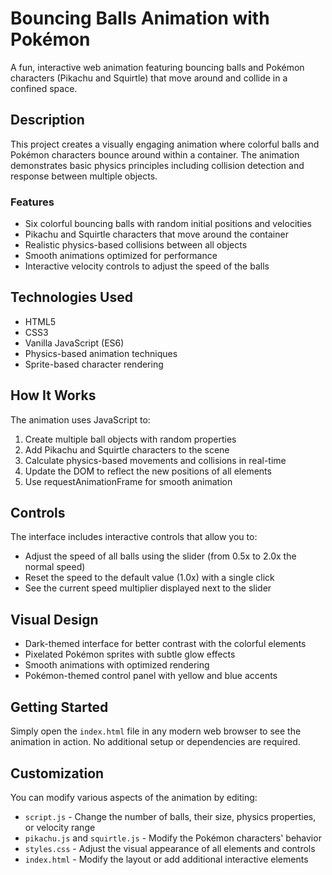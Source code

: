 # Bouncing Balls Animation with Pokémon

A fun, interactive web animation featuring bouncing balls and Pokémon characters (Pikachu and Squirtle) that move around and collide in a confined space.

## Description

This project creates a visually engaging animation where colorful balls and Pokémon characters bounce around within a container. The animation demonstrates basic physics principles including collision detection and response between multiple objects.

### Features

- Six colorful bouncing balls with random initial positions and velocities
- Pikachu and Squirtle characters that move around the container
- Realistic physics-based collisions between all objects
- Smooth animations optimized for performance
- Interactive velocity controls to adjust the speed of the balls

## Technologies Used

- HTML5
- CSS3
- Vanilla JavaScript (ES6)
- Physics-based animation techniques
- Sprite-based character rendering

## How It Works

The animation uses JavaScript to:
1. Create multiple ball objects with random properties
2. Add Pikachu and Squirtle characters to the scene
3. Calculate physics-based movements and collisions in real-time
4. Update the DOM to reflect the new positions of all elements
5. Use requestAnimationFrame for smooth animation

## Controls

The interface includes interactive controls that allow you to:
- Adjust the speed of all balls using the slider (from 0.5x to 2.0x the normal speed)
- Reset the speed to the default value (1.0x) with a single click
- See the current speed multiplier displayed next to the slider

## Visual Design

- Dark-themed interface for better contrast with the colorful elements
- Pixelated Pokémon sprites with subtle glow effects
- Smooth animations with optimized rendering
- Pokémon-themed control panel with yellow and blue accents

## Getting Started

Simply open the `index.html` file in any modern web browser to see the animation in action. No additional setup or dependencies are required.

## Customization

You can modify various aspects of the animation by editing:
- `script.js` - Change the number of balls, their size, physics properties, or velocity range
- `pikachu.js` and `squirtle.js` - Modify the Pokémon characters' behavior
- `styles.css` - Adjust the visual appearance of all elements and controls
- `index.html` - Modify the layout or add additional interactive elements 
